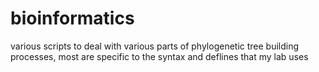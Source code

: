 # bioinformatics
various scripts to deal with various parts of phylogenetic tree building processes, most are specific to the syntax and deflines that my lab uses
